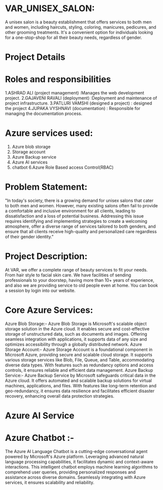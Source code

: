 # VAR_UNISEX_SALON:
A unisex salon is a beauty establishment that offers services to both men and women, including haircuts, styling, coloring, manicures, pedicures, and other  grooming treatments. It's a convenient option for individuals looking for a one-stop-shop for all their beauty needs, regardless of gender.
# Project Details

# Roles and responsibilities
1.ASHRAD ALI (project management) :Manages the web development project.
2.GAJAVENI RAVALI (deployment) :Deployment and maintenance of project infrastructure.
3.PATLURI VAMSHI  (designed a project) : designed the project
4.JUPAKA VYSHNAVI (documentation) : Responsible for managing the documentation process.
# Azure services used:
1. Azure blob storage
2. Storage account
3. Azure Backup service
4. Azure AI services
5. chatbot
6.Azure Role Based access Control(RBAC)
# Problem Statement:
"In today's society, there is a growing demand for unisex salons that cater to both men and women. However, many existing salons often fail to provide a comfortable and inclusive environment for all clients, leading to dissatisfaction and a loss of potential business. Addressing this issue requires identifying and implementing strategies to create a welcoming atmosphere, offer a diverse range of services tailored to both genders, and ensure that all clients receive high-quality and personalized care regardless of their gender identity."
# Project Description:
At VAR, we offer a complete range of beauty services to fit your needs. From hair style to facial skin care. We have facilities of  sending professionals to your  doorstep, having more than 10+ years of experience, and also we are providing service to old people even at home. You can book a session by login into our website.
# Core Azure Services:
Azure Blob Storage:- Azure Blob Storage is Microsoft's scalable object storage solution in the Azure cloud. It enables secure and cost-effective storage of unstructured data, such as documents and images. Offering seamless integration with applications, it supports data of any size and optimizes accessibility through a globally distributed network. Azure Storage Account:- Azure Storage Account is a foundational component in Microsoft Azure, providing secure and scalable cloud storage. It supports various storage services like Blob, File, Queue, and Table, accommodating diverse data types. With features such as redundancy options and access controls, it ensures reliable and efficient data management. Azure Backup Service:- Azure Backup Service by Microsoft safeguards critical data in the Azure cloud. It offers automated and scalable backup solutions for virtual machines, applications, and files. With features like long-term retention and geo-redundancy, it ensures data resilience and facilitates efficient disaster recovery, enhancing overall data protection strategies.
# Azure AI Service
# Azure Chatbot :- 
The Azure AI Language Chatbot is a cutting-edge conversational agent powered by Microsoft's Azure platform. Leveraging advanced natural language processing capabilities, it facilitates dynamic and context-aware interactions. This intelligent chatbot employs machine learning algorithms to comprehend user queries, providing personalized responses and assistance across diverse domains. Seamlessly integrating with Azure services, it ensures scalability and reliability.
